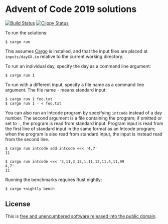 # Advent of Code 2019 solutions

[![Build Status](https://github.com/emlun/adventofcode-2019/workflows/build/badge.svg)](https://github.com/emlun/adventofcode-2019/actions?query=workflow:build)
[![Clippy Status](https://github.com/emlun/adventofcode-2019/workflows/clippy/badge.svg)](https://github.com/emlun/adventofcode-2019/actions?query=workflow:clippy)

To run the solutions:

```
$ cargo run
```

This assumes [Cargo][cargo] is installed, and that the input files are placed at
`inputs/dayXX.in` relative to the current working directory.

To run an individual day, specify the day as a command line argument:

```
$ cargo run 1
```

To run with a different input, specify a file name as a command line argument.
The file name `-` means standard input:

```
$ cargo run 1 foo.txt
$ cargo run 1 - < foo.txt
```

You can also run an Intcode program by specifying `intcode` instead of a day
number. The second argument is a file containing the program; if omitted or set
to `-`, the program is read from standard input. Program input is read from the
first line of standard input in the same format as an Intcode program; when the
program is also read from standard input, the input is instead read from the
second line.

```
$ cargo run intcode add.intcode <<< '4,7'
11

$ cargo run intcode <<< '3,11,3,12,1,11,12,11,4,11,99
4,7'
11
```

Running the benchmarks requires Rust nightly:

```
$ cargo +nightly bench
```


## License

This is [free and unencumbered software released into the public domain][unlicense].


[cargo]: https://doc.rust-lang.org/stable/cargo/
[unlicense]: https://unlicense.org/
